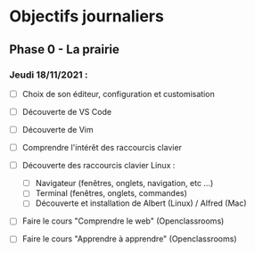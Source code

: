# Objectifs journaliers

## Phase 0 - La prairie

### Jeudi 18/11/2021 :


* [ ] Choix de son éditeur, configuration et customisation
* [ ] Découverte de VS Code
* [ ] Découverte de Vim

* [ ] Comprendre l'intérêt des raccourcis clavier
* [ ] Découverte des raccourcis clavier Linux : 
  * [ ] Navigateur (fenêtres, onglets, navigation, etc …)
  * [ ] Terminal (fenêtres, onglets, commandes)
  * [ ] Découverte et installation de Albert (Linux) / Alfred (Mac)

* [ ] Faire le cours "Comprendre le web" (Openclassrooms)
* [ ] Faire le cours "Apprendre à apprendre" (Openclassrooms)


